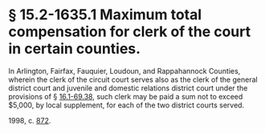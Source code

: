 # § 15.2-1635.1 Maximum total compensation for clerk of the court in certain counties.

<p>In Arlington, Fairfax, Fauquier, Loudoun, and Rappahannock Counties, wherein the clerk of the circuit court serves also as the clerk of the general district court and juvenile and domestic relations district court under the provisions of § <a href='/vacode/16.1-69.38/'>16.1-69.38</a>, such clerk may be paid a sum not to exceed $5,000, by local supplement, for each of the two district courts served.</p><p>1998, c. <a href='http://lis.virginia.gov/cgi-bin/legp604.exe?981+ful+CHAP0872'>872</a>.</p>